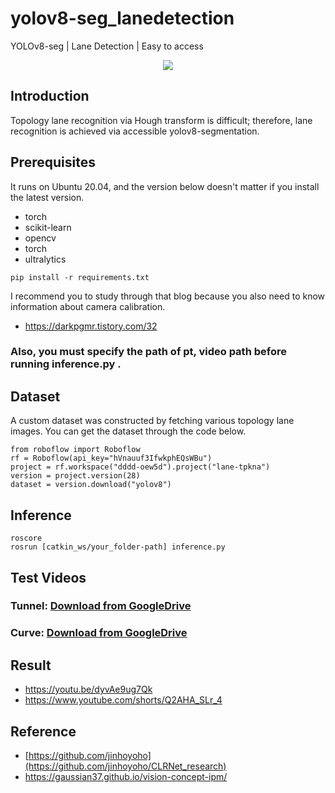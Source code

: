 # yolov8-seg_lanedetection
YOLOv8-seg | Lane Detection | Easy to access

<p align="center">
<img src = https://github.com/user-attachments/assets/1193b20d-c7d6-42e9-b074-a025942d69da>
</p>

## Introduction
Topology lane recognition via Hough transform is difficult; therefore, lane recognition is achieved via accessible yolov8-segmentation.


## Prerequisites
It runs on Ubuntu 20.04, and the version below doesn't matter if you install the latest version.

- torch
- scikit-learn
- opencv
- torch
- ultralytics

```Shell
pip install -r requirements.txt
```


I recommend you to study through that blog because you also need to know information about camera calibration.
- https://darkpgmr.tistory.com/32

### Also, you must specify the path of pt, video path before running inference.py .


## Dataset
A custom dataset was constructed by fetching various topology lane images.
You can get the dataset through the code below.

```Shell
from roboflow import Roboflow
rf = Roboflow(api_key="hVnauuf3IfwkphEQsWBu")
project = rf.workspace("dddd-oew5d").project("lane-tpkna")
version = project.version(28)
dataset = version.download("yolov8")
```

## Inference
```Shell
roscore
rosrun [catkin_ws/your_folder-path] inference.py
```


## Test Videos
### Tunnel: [Download from GoogleDrive](https://drive.google.com/file/d/1mDNi64ihCBOnkUTqrR4CBi6chUNloX6v/view?usp=drive_link)
### Curve: [Download from GoogleDrive](https://drive.google.com/file/d/1dpVlkfJ3HU4GxnAfebnPtcZnZAFtA6ke/view?usp=drive_link)

## Result
- https://youtu.be/dyvAe9ug7Qk
- https://www.youtube.com/shorts/Q2AHA_SLr_4


## Reference
- [https://github.com/jinhoyoho](https://github.com/jinhoyoho/CLRNet_research)
- https://gaussian37.github.io/vision-concept-ipm/
